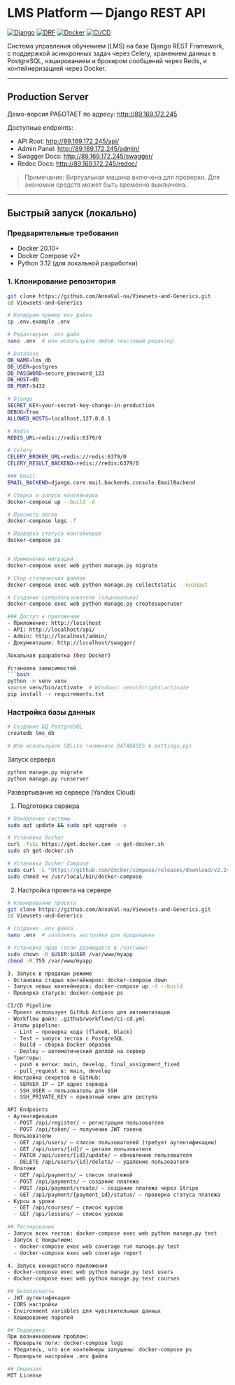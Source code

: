 # LMS Platform — Django REST API

[![Django](https://img.shields.io/badge/Django-4.2-green)](https://www.djangoproject.com/)
[![DRF](https://img.shields.io/badge/DRF-3.14-blue)](https://www.django-rest-framework.org/)
[![Docker](https://img.shields.io/badge/Docker-✓-blue)](https://www.docker.com/)
[![CI/CD](https://img.shields.io/badge/CI%2FCD-GitHub%20Actions-orange)](https://github.com/features/actions)

Система управления обучением (LMS) на базе Django REST Framework, с поддержкой асинхронных задач через Celery, хранением данных в PostgreSQL, кэшированием и брокером сообщений через Redis, и контейнеризацией через Docker.

---

## Production Server

Демо-версия РАБОТАЕТ по адресу: http://89.169.172.245

Доступные endpoints:
- API Root: http://89.169.172.245/api/
- Admin Panel: http://89.169.172.245/admin/
- Swagger Docs: http://89.169.172.245/swagger/
- Redoc Docs: http://89.169.172.245/redoc/

> Примечание: Виртуальная машина включена для проверки. Для экономии средств может быть временно выключена.

---

## Быстрый запуск (локально)

### Предварительные требования
- Docker 20.10+
- Docker Compose v2+
- Python 3.12 (для локальной разработки)

### 1. Клонирование репозитория
```bash
git clone https://github.com/AnnaVal-na/Viewsets-and-Generics.git
cd Viewsets-and-Generics

# Копируем пример env файла
cp .env.example .env

# Редактируем .env файл
nano .env  # или используйте любой текстовый редактор

# Database
DB_NAME=lms_db
DB_USER=postgres
DB_PASSWORD=secure_password_123
DB_HOST=db
DB_PORT=5432

# Django
SECRET_KEY=your-secret-key-change-in-production
DEBUG=True
ALLOWED_HOSTS=localhost,127.0.0.1

# Redis
REDIS_URL=redis://redis:6379/0

# Celery
CELERY_BROKER_URL=redis://redis:6379/0
CELERY_RESULT_BACKEND=redis://redis:6379/0

### Email
EMAIL_BACKEND=django.core.mail.backends.console.EmailBackend

# Сборка и запуск контейнеров
docker-compose up --build -d

# Просмотр логов
docker-compose logs -f

# Проверка статуса контейнеров
docker-compose ps


# Применение миграций
docker-compose exec web python manage.py migrate

# Сбор статических файлов
docker-compose exec web python manage.py collectstatic --noinput

# Создание суперпользователя (опционально)
docker-compose exec web python manage.py createsuperuser

### Доступ к приложению
- Приложение: http://localhost
- API: http://localhost/api/
- Admin: http://localhost/admin/
- Документация: http://localhost/swagger/

Локальная разработка (без Docker)

Установка зависимостей
```bash
python -m venv venv
source venv/bin/activate  # Windows: venv\Scripts\activate
pip install -r requirements.txt
```

### Настройка базы данных
```bash
# Создание БД PostgreSQL
createdb lms_db

# Или используйте SQLite (измените DATABASES в settings.py)
```

Запуск сервера
```bash
python manage.py migrate
python manage.py runserver
```

Развертывание на сервере (Yandex Cloud)

1. Подготовка сервера
```bash
# Обновление системы
sudo apt update && sudo apt upgrade -y

# Установка Docker
curl -fsSL https://get.docker.com -o get-docker.sh
sudo sh get-docker.sh

# Установка Docker Compose
sudo curl -L "https://github.com/docker/compose/releases/download/v2.24.0/docker-compose-$(uname -s)-$(uname -m)" -o /usr/local/bin/docker-compose
sudo chmod +x /usr/local/bin/docker-compose
```

2. Настройка проекта на сервере
```bash
# Клонирование проекта
git clone https://github.com/AnnaVal-na/Viewsets-and-Generics.git
cd Viewsets-and-Generics

# Создание .env файла
nano .env  # заполнить настройки для продакшена

# Установка прав (если размещаете в /var/www)
sudo chown -R $USER:$USER /var/www/myapp
chmod -R 755 /var/www/myapp

3. Запуск в продакшн режиме
- Остановка старых контейнеров: docker-compose down
- Запуск новых контейнеров: docker-compose up -d --build
- Проверка статуса: docker-compose ps

CI/CD Pipeline
- Проект использует GitHub Actions для автоматизации
- Workflow файл: .github/workflows/ci-cd.yml
- Этапы pipeline:
  - Lint — проверка кода (flake8, black)
  - Test — запуск тестов с PostgreSQL
  - Build — сборка Docker образов
  - Deploy — автоматический деплой на сервер
- Триггеры:
  - push в ветки: main, develop, final_assignment_fixed
  - pull_request в: main, develop
- Настройка секретов в GitHub:
  - SERVER_IP — IP адрес сервера
  - SSH_USER — пользователь для SSH
  - SSH_PRIVATE_KEY — приватный ключ для доступа

API Endpoints
- Аутентификация
  - POST /api/register/ — регистрация пользователя
  - POST /api/token/ — получение JWT токена
- Пользователи
  - GET /api/users/ — список пользователей (требует аутентификации)
  - GET /api/users/{id}/ — детали пользователя
  - PATCH /api/users/{id}/update/ — обновление пользователя
  - DELETE /api/users/{id}/delete/ — удаление пользователя
- Платежи
  - GET /api/payments/ — список платежей
  - POST /api/payments/ — создание платежа
  - POST /api/payment/create/ — создание платежа через Stripe
  - GET /api/payment/{payment_id}/status/ — проверка статуса платежа
- Курсы и уроки
  - GET /api/courses/ — список курсов
  - GET /api/lessons/ — список уроков

## Тестирование
- Запуск всех тестов: docker-compose exec web python manage.py test
- Запуск с покрытием:
  - docker-compose exec web coverage run manage.py test
  - docker-compose exec web coverage report

4. Запуск конкретного приложения
- docker-compose exec web python manage.py test users
- docker-compose exec web python manage.py test courses

## Безопасность
- JWT аутентификация
- CORS настройки
- Environment variables для чувствительных данных
- Хеширование паролей

## Поддержка
При возникновении проблем:
- Проверьте логи: docker-compose logs
- Убедитесь, что все контейнеры запущены: docker-compose ps
- Проверьте настройки .env файла

## Лицензия
MIT License